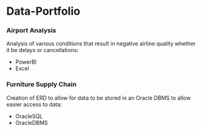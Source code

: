 # Data-Portfolio

### Airport Analysis
Analysis of various conditions that result in negative airline quality whether it be delays or cancellations:
- PowerBI
- Excel

### Furniture Supply Chain
Creation of ERD to allow for data to be stored in an Oracle DBMS to allow easier access to data:
- OracleSQL
- OracleDBMS
